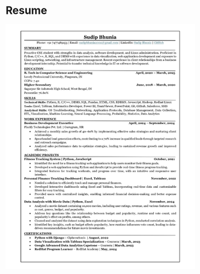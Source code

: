 # Resume
![Resume](https://github.com/SudipBhunia/Resume/blob/main/Sudip%20Bhunia%20CV%20image.jpg)


